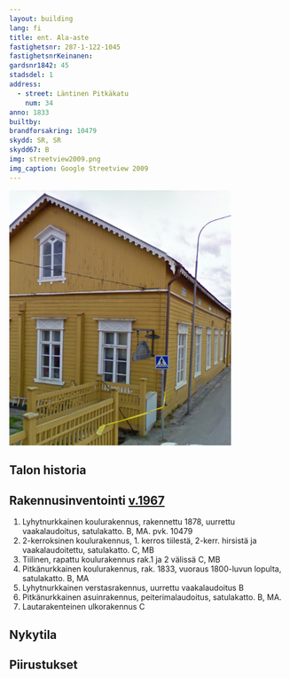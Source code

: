 ```yaml
---
layout: building
lang: fi
title: ent. Ala-aste
fastighetsnr: 287-1-122-1045
fastighetsnrKeinanen:
gardsnr1842: 45
stadsdel: 1
address:
  - street: Läntinen Pitkäkatu
    num: 34
anno: 1833
builtby:
brandforsakring: 10479
skydd: SR, SR
skydd67: B
img: streetview2009.png
img_caption: Google Streetview 2009
---
```

<img src="streetview2009_south.png" width="400px">

## Talon historia


## Rakennusinventointi <a href="/sources/keinanen_karki.pdf">v.1967</a>
1. Lyhytnurkkainen koulurakennus, rakennettu 1878, uurrettu vaakalaudoitus, satulakatto. B, MA. pvk. 10479
2. 2-kerroksinen koulurakennus, 1. kerros tiilestä, 2-kerr. hirsistä ja vaakalaudoitettu, satulakatto. C, MB
3. Tiilinen, rapattu koulurakennus rak.1 ja 2 välissä C, MB
4. Pitkänurkkainen koulurakennus, rak. 1833, vuoraus 1800-luvun lopulta, satulakatto. B, MA
5. Lyhytnurkkainen verstasrakennus, uurrettu vaakalaudoitus B
6. Pitkänurkkainen asuinrakennus, peiterimalaudoitus, satulakatto. B, MA.
7. Lautarakenteinen ulkorakennus C


## Nykytila


## Piirustukset
